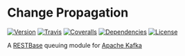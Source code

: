 # Change Propagation 
[![Version](https://img.shields.io/npm/v/change-propagation.svg?maxAge=2592000)](https://www.npmjs.com/package/change-propagation)
[![Travis](https://img.shields.io/travis/wikimedia/change-propagation.svg?maxAge=2592000)](https://travis-ci.org/wikimedia/change-propagation)
[![Coveralls](https://img.shields.io/coveralls/wikimedia/change-propagation.svg?maxAge=2592000)](https://coveralls.io/github/wikimedia/change-propagation)
[![Dependencies](https://img.shields.io/david/wikimedia/change-propagation.svg?maxAge=2592000)](https://david-dm.org/wikimedia/change-propagation)
[![License](https://img.shields.io/github/license/wikimedia/change-propagation.svg)](https://github.com/wikimedia/change-propagation/blob/master/LICENSE)

A [RESTBase](https://github.com/wikimedia/restbase) queuing module for
[Apache Kafka](http://kafka.apache.org/)

